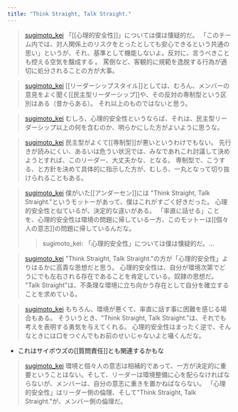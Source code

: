 ```yaml
---
title: "Think Straight, Talk Straight."
---
```


> [sugimoto_kei](https://x.com/sugimoto_kei/status/1416409598806749185) 「[[心理的安全性]]」については僕は懐疑的だ。
>  「このチーム内では、対人関係上のリスクをとったとしても安心できるという共通の思い」というが、それ、基準として機能しないよ。反対に、言うべきことも控える空気を醸成する 。
>  罵倒など、客観的に規範を逸脱する行為が適切に処分されることの方が大事。

> [sugimoto_kei](https://x.com/sugimoto_kei/status/1416411002602614786) [[リーダーシップスタイル]]としては、むろん、メンバーの意見をよく聞く[[民主型リーダーシップ]]や、その反対の専制型という区別はある（昔からある）。
>  それ以上のものではないと思う。

> [sugimoto_kei](https://x.com/sugimoto_kei/status/1416412081687990274) むしろ、心理的安全性というならば、それは、民主型リーダーシップ以上の何を含むのか、明らかにした方がよいように思うな。

> [sugimoto_kei](https://x.com/sugimoto_kei/status/1416417361649758216) 民主型がよくて[[専制型]]が悪いというわけでもない。
>  先行きが読みにくい、あるいは危うい状況では、みなであれこれ討議して決めようとすれば、このリーダー、大丈夫かな、となる。
>  専制型で、こうする、と方針を決めて具体的に指示した方が、むしろ、一丸となって切り抜けられることもある。


> [sugimoto_kei](https://x.com/sugimoto_kei/status/1416595639819902978) 僕がいた[[アンダーセン]]には "Think Straight, Talk Straight."というモットーがあって、僕はこれがすごく好きだった。
>  心理的安全性と似ているが、決定的な違いがある。
>  「率直に話せる」ことを、心理的安全性は環境の問題に帰している一方、このモットーは[[個々人の意志]]の問題に帰しているんだな。
>  >sugimoto_kei: 「心理的安全性」については僕は懐疑的だ。...

> [sugimoto_kei](https://x.com/sugimoto_kei/status/1416597099928428547) "Think Straight, Talk Straight."の方が「心理的安全性」よりはるかに高貴な思想だと思う。
>  心理的安全性は、自分が環境次第でどうにでも左右される存在であることを肯定している。奴隷の思想だ。
>  "Talk Straight"は、不条理な環境に立ち向かう存在として自分を確立することを求めている。

> [sugimoto_kei](https://x.com/sugimoto_kei/status/1416599040121180163) もちろん、環境が悪くて、率直に話す事に困難を感じる場合もある。
>  そういうとき、"Think Straight, Talk Straight."は、それでも考えを表明する勇気を与えてくれる。
>  心理的安全性はまったく逆で、そんなときには口をつぐんでもお前のせいじゃないよと囁くんだな。
- これはサイボウズの[[質問責任]]とも関連するかもな

> [sugimoto_kei](https://x.com/sugimoto_kei/status/1416606177304055811) 環境と個々人の意志は相補的であって、一方が決定的に重要ということはない。そして、リーダーは環境整備に心を配らなければならないが、メンバーは、自分の意志に重きを置かねばならない。
>  「心理的安全性」はリーダー側の倫理、そして"Think Straight, Talk Straight."が、メンバー側の倫理だ。
